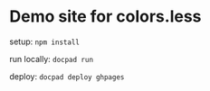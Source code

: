 # Demo site for colors.less

setup: `npm install`

run locally: `docpad run`

deploy: `docpad deploy ghpages`
